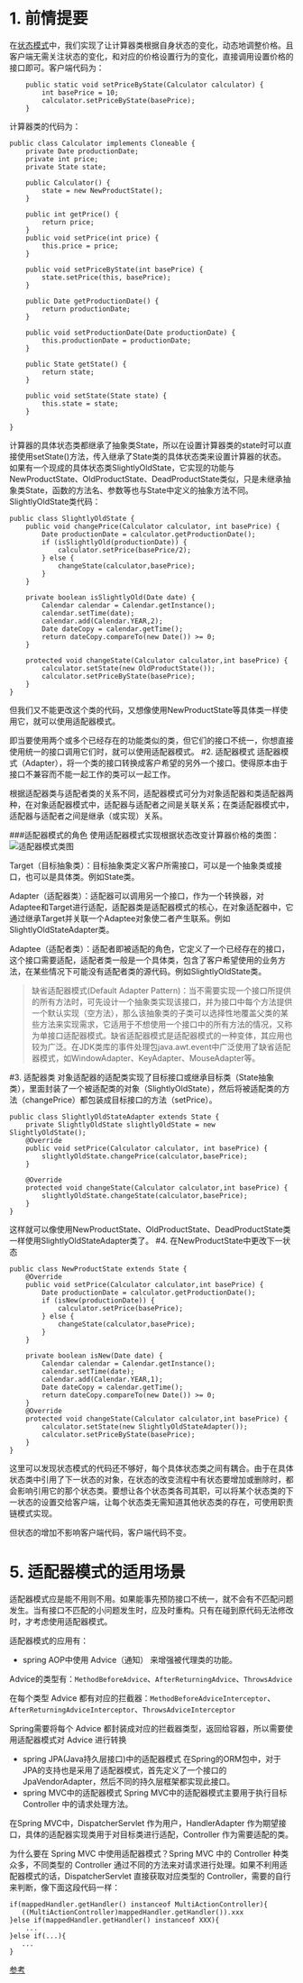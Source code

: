 # 1. 前情提要
在[状态模式](https://www.jianshu.com/p/d169910179e2)中，我们实现了让计算器类根据自身状态的变化，动态地调整价格。且客户端无需关注状态的变化，和对应的价格设置行为的变化，直接调用设置价格的接口即可。客户端代码为：
```
    public static void setPriceByState(Calculator calculator) {
        int basePrice = 10;
        calculator.setPriceByState(basePrice);
    }
```
计算器类的代码为：
```
public class Calculator implements Cloneable {
    private Date productionDate;
    private int price;
    private State state;

    public Calculator() {
        state = new NewProductState();
    }

    public int getPrice() {
        return price;
    }
    public void setPrice(int price) {
        this.price = price;
    }

    public void setPriceByState(int basePrice) {
        state.setPrice(this, basePrice);
    }

    public Date getProductionDate() {
        return productionDate;
    }

    public void setProductionDate(Date productionDate) {
        this.productionDate = productionDate;
    }

    public State getState() {
        return state;
    }

    public void setState(State state) {
        this.state = state;
    }

}
```
计算器的具体状态类都继承了抽象类State，所以在设置计算器类的state时可以直接使用setState()方法，传入继承了State类的具体状态类来设置计算器的状态。
如果有一个现成的具体状态类SlightlyOldState，它实现的功能与NewProductState、OldProductState、DeadProductState类似，只是未继承抽象类State，函数的方法名、参数等也与State中定义的抽象方法不同。
SlightlyOldState类代码：
```
public class SlightlyOldState {
    public void changePrice(Calculator calculator, int basePrice) {
        Date productionDate = calculator.getProductionDate();
        if (isSlightlyOld(productionDate)) {
            calculator.setPrice(basePrice/2);
        } else {
            changeState(calculator,basePrice);
        }
    }

    private boolean isSlightlyOld(Date date) {
        Calendar calendar = Calendar.getInstance();
        calendar.setTime(date);
        calendar.add(Calendar.YEAR,2);
        Date dateCopy = calendar.getTime();
        return dateCopy.compareTo(new Date()) >= 0;
    }

    protected void changeState(Calculator calculator,int basePrice) {
        calculator.setState(new OldProductState());
        calculator.setPriceByState(basePrice);
    }
}
```
但我们又不能更改这个类的代码，又想像使用NewProductState等具体类一样使用它，就可以使用适配器模式。

即当要使用两个或多个已经存在的功能类似的类，但它们的接口不统一，你想直接使用统一的接口调用它们时，就可以使用适配器模式。
#2. 适配器模式
适配器模式（Adapter），将一个类的接口转换成客户希望的另外一个接口。使得原本由于接口不兼容而不能一起工作的类可以一起工作。

根据适配器类与适配者类的关系不同，适配器模式可分为对象适配器和类适配器两种，在对象适配器模式中，适配器与适配者之间是关联关系；在类适配器模式中，适配器与适配者之间是继承（或实现）关系。

###适配器模式的角色
使用适配器模式实现根据状态改变计算器价格的类图：
![适配器模式类图](https://upload-images.jianshu.io/upload_images/11436886-4bcb3b39585d3a52.png?imageMogr2/auto-orient/strip%7CimageView2/2/w/1240)

Target（目标抽象类）：目标抽象类定义客户所需接口，可以是一个抽象类或接口，也可以是具体类。例如State类。

Adapter（适配器类）：适配器可以调用另一个接口，作为一个转换器，对Adaptee和Target进行适配，适配器类是适配器模式的核心，在对象适配器中，它通过继承Target并关联一个Adaptee对象使二者产生联系。例如SlightlyOldStateAdapter类。

Adaptee（适配者类）：适配者即被适配的角色，它定义了一个已经存在的接口，这个接口需要适配，适配者类一般是一个具体类，包含了客户希望使用的业务方法，在某些情况下可能没有适配者类的源代码。例如SlightlyOldState类。

>缺省适配器模式(Default Adapter Pattern)：当不需要实现一个接口所提供的所有方法时，可先设计一个抽象类实现该接口，并为接口中每个方法提供一个默认实现（空方法），那么该抽象类的子类可以选择性地覆盖父类的某些方法来实现需求，它适用于不想使用一个接口中的所有方法的情况，又称为单接口适配器模式。缺省适配器模式是适配器模式的一种变体，其应用也较为广泛。在JDK类库的事件处理包java.awt.event中广泛使用了缺省适配器模式，如WindowAdapter、KeyAdapter、MouseAdapter等。

#3. 适配器类
对象适配器的适配类实现了目标接口或继承目标类（State抽象类），里面封装了一个被适配类的对象（SlightlyOldState），然后将被适配类的方法（changePrice）都包装成目标接口的方法（setPrice）。
```
public class SlightlyOldStateAdapter extends State {
    private SlightlyOldState slightlyOldState = new SlightlyOldState();
    @Override
    public void setPrice(Calculator calculator, int basePrice) {
        slightlyOldState.changePrice(calculator,basePrice);
    }

    @Override
    protected void changeState(Calculator calculator,int basePrice) {
        slightlyOldState.changeState(calculator,basePrice);
    }
}
```

这样就可以像使用NewProductState、OldProductState、DeadProductState类一样使用SlightlyOldStateAdapter类了。
#4. 在NewProductState中更改下一状态
```
public class NewProductState extends State {
    @Override
    public void setPrice(Calculator calculator,int basePrice) {
        Date productionDate = calculator.getProductionDate();
        if (isNew(productionDate)) {
            calculator.setPrice(basePrice);
        } else {
            changeState(calculator,basePrice);
        }
    }

    private boolean isNew(Date date) {
        Calendar calendar = Calendar.getInstance();
        calendar.setTime(date);
        calendar.add(Calendar.YEAR,1);
        Date dateCopy = calendar.getTime();
        return dateCopy.compareTo(new Date()) >= 0;
    }
    @Override
    protected void changeState(Calculator calculator,int basePrice) {
        calculator.setState(new SlightlyOldStateAdapter());
        calculator.setPriceByState(basePrice);
    }
}
```
这里可以发现状态模式的代码还不够好，每个具体状态类之间有耦合。由于在具体状态类中引用了下一状态的对象，在状态的改变流程中有状态要增加或删除时，都会影响引用它的那个状态类。要想让各个状态类各司其职，可以将某个状态类的下一状态的设置交给客户端，让每个状态类无需知道其他状态类的存在，可使用职责链模式实现。

但状态的增加不影响客户端代码，客户端代码不变。
# 5. 适配器模式的适用场景

适配器模式应是能不用则不用。如果能事先预防接口不统一，就不会有不匹配问题发生。当有接口不匹配的小问题发生时，应及时重构。只有在碰到原代码无法修改时，才考虑使用适配器模式。

适配器模式的应用有：
* spring AOP中使用 Advice（通知） 来增强被代理类的功能。

Advice的类型有：`MethodBeforeAdvice`、`AfterReturningAdvice`、`ThrowsAdvice`

在每个类型 Advice 都有对应的拦截器：`MethodBeforeAdviceInterceptor`、`AfterReturningAdviceInterceptor`、`ThrowsAdviceInterceptor`

Spring需要将每个 Advice 都封装成对应的拦截器类型，返回给容器，所以需要使用适配器模式对 Advice 进行转换
* spring JPA(Java持久层接口)中的适配器模式
在Spring的ORM包中，对于JPA的支持也是采用了适配器模式，首先定义了一个接口的 JpaVendorAdapter，然后不同的持久层框架都实现此接口。
* spring MVC中的适配器模式
Spring MVC中的适配器模式主要用于执行目标 Controller 中的请求处理方法。

在Spring MVC中，DispatcherServlet 作为用户，HandlerAdapter 作为期望接口，具体的适配器实现类用于对目标类进行适配，Controller 作为需要适配的类。

为什么要在 Spring MVC 中使用适配器模式？Spring MVC 中的 Controller 种类众多，不同类型的 Controller 通过不同的方法来对请求进行处理。如果不利用适配器模式的话，DispatcherServlet 直接获取对应类型的 Controller，需要的自行来判断，像下面这段代码一样：
```
if(mappedHandler.getHandler() instanceof MultiActionController){  
   ((MultiActionController)mappedHandler.getHandler()).xxx  
}else if(mappedHandler.getHandler() instanceof XXX){  
    ...  
}else if(...){  
   ...  
}  
```
[参考](https://www.jianshu.com/c/aedaf927df18)
